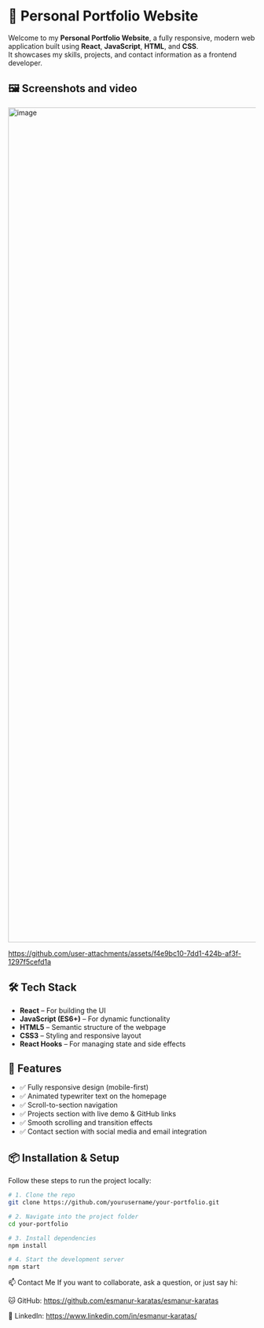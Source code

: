 # 💼 Personal Portfolio Website

Welcome to my **Personal Portfolio Website**, a fully responsive, modern web application built using **React**, **JavaScript**, **HTML**, and **CSS**.  
It showcases my skills, projects, and contact information as a frontend developer.



## 🖼️ Screenshots and video 

<img width="3178" height="1698" alt="image" src="https://github.com/user-attachments/assets/9b809f2d-6335-4b37-b0fb-00cc2ef63972" />


https://github.com/user-attachments/assets/f4e9bc10-7dd1-424b-af3f-1297f5cefd1a



## 🛠️ Tech Stack

- **React** – For building the UI
- **JavaScript (ES6+)** – For dynamic functionality
- **HTML5** – Semantic structure of the webpage
- **CSS3** – Styling and responsive layout
- **React Hooks** – For managing state and side effects


## 🚀 Features

- ✅ Fully responsive design (mobile-first)
- ✅ Animated typewriter text on the homepage
- ✅ Scroll-to-section navigation
- ✅ Projects section with live demo & GitHub links
- ✅ Smooth scrolling and transition effects
- ✅ Contact section with social media and email integration

## 📦 Installation & Setup

Follow these steps to run the project locally:

```bash
# 1. Clone the repo
git clone https://github.com/yourusername/your-portfolio.git

# 2. Navigate into the project folder
cd your-portfolio

# 3. Install dependencies
npm install

# 4. Start the development server
npm start
````



📫 Contact Me
If you want to collaborate, ask a question, or just say hi:

🐱 GitHub: https://github.com/esmanur-karatas/esmanur-karatas

💼 LinkedIn: https://www.linkedin.com/in/esmanur-karatas/








